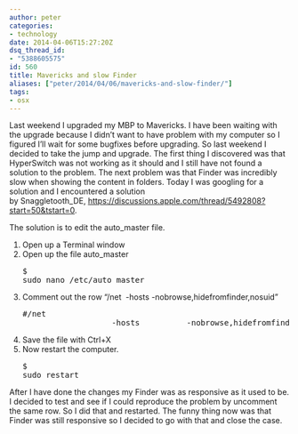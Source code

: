 ```yaml
---
author: peter
categories:
- technology
date: 2014-04-06T15:27:20Z
dsq_thread_id:
- "5388605575"
id: 560
title: Mavericks and slow Finder
aliases: ["peter/2014/04/06/mavericks-and-slow-finder/"]
tags:
- osx
---
```


Last weekend I upgraded my MBP to Mavericks. I have been waiting with the upgrade because I didn’t want to have problem with my computer so I figured I’ll wait for some bugfixes before upgrading. So last weekend I decided to take the jump and upgrade. The first thing I discovered was that HyperSwitch was not working as it should and I still have not found a solution to the problem. The next problem was that Finder was incredibly slow when showing the content in folders. Today I was googling for a solution and I encountered a solution by Snaggletooth_DE, <https://discussions.apple.com/thread/5492808?start=50&tstart=0>.

The solution is to edit the auto_master file.

  1. Open up a Terminal window
  2. Open up the file auto_master <pre class="brush: bash; light: true; title: ; notranslate" title="">$ sudo nano /etc/auto_master
</pre>

  3. Comment out the row “/net  -hosts -nobrowse,hidefromfinder,nosuid” <pre class="brush: bash; light: true; title: ; notranslate" title="">#/net                    -hosts          -nobrowse,hidefromfinder,nosuid
</pre>

  4. Save the file with Ctrl+X
  5. Now restart the computer. <pre class="brush: bash; light: true; title: ; notranslate" title="">$ sudo restart
</pre>

After I have done the changes my Finder was as responsive as it used to be. I decided to test and see if I could reproduce the problem by uncomment the same row. So I did that and restarted. The funny thing now was that Finder was still responsive so I decided to go with that and close the case.
